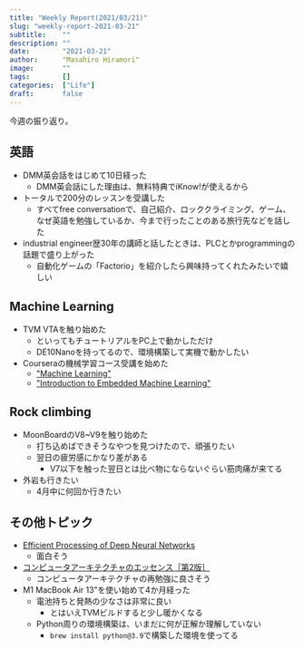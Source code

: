 ```yaml
---
title: "Weekly Report(2021/03/21)"
slug: "weekly-report-2021-03-21"
subtitle:    ""
description: ""
date:        "2021-03-21"
author:      "Masahiro Hiramori"
image:       ""
tags:        []
categories:  ["Life"]
draft:       false
---
```


今週の振り返り。

## 英語

- DMM英会話をはじめて10日経った
  - DMM英会話にした理由は、無料特典でiKnow!が使えるから
- トータルで200分のレッスンを受講した
  - すべてfree conversationで、自己紹介、ロッククライミング、ゲーム、なぜ英語を勉強しているか、今まで行ったことのある旅行先などを話した
- industrial engineer歴30年の講師と話したときは、PLCとかprogrammingの話題で盛り上がった
  - 自動化ゲームの「Factorio」を紹介したら興味持ってくれたみたいで嬉しい

## Machine Learning

- TVM VTAを触り始めた
  - といってもチュートリアルをPC上で動かしただけ
  - DE10Nanoを持ってるので、環境構築して実機で動かしたい
- Courseraの機械学習コース受講を始めた
  - ["Machine Learning"](https://www.coursera.org/learn/machine-learning/home/welcome)
  - ["Introduction to Embedded Machine Learning"](https://www.coursera.org/learn/introduction-to-embedded-machine-learning/home/welcome)

## Rock climbing

- MoonBoardのV8~V9を触り始めた
  - 打ち込めばできそうなやつを見つけたので、頑張りたい
  - 翌日の疲労感にかなり差がある
    - V7以下を触った翌日とは比べ物にならないぐらい筋肉痛が来てる
- 外岩も行きたい
  - 4月中に何回か行きたい

## その他トピック

- [Efficient Processing of Deep Neural Networks](https://www.amazon.co.jp/dp/B08J3XJC26)
  - 面白そう
- [コンピュータアーキテクチャのエッセンス［第2版］](https://www.amazon.co.jp/dp/B08DXYZQF6)
  - コンピュータアーキテクチャの再勉強に良さそう
- M1 MacBook Air 13"を使い始めて4か月経った
  - 電池持ちと発熱の少なさは非常に良い
    - とはいえTVMビルドすると少し暖かくなる
  - Python周りの環境構築は、いまだに何が正解か理解していない
    - `brew install python@3.9`で構築した環境を使ってる
